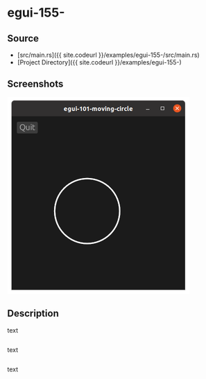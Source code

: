 
# egui-155-


## Source
- [src/main.rs]({{ site.codeurl }}/examples/egui-155-/src/main.rs)
- [Project Directory]({{ site.codeurl }}/examples/egui-155-)


## Screenshots

![Screenshot](screen1.png)

## Description

text

```rust

```

text

```rust

```

text

```rust

```



